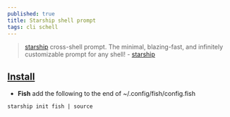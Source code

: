 ```yaml
---
published: true
title: Starship shell prompt
tags: cli schell
---
```

> [starship](https://starship.rs/) cross-shell prompt. The minimal, blazing-fast, and infinitely customizable prompt for any shell!  - [starship](https://starship.rs/)

## [Install](https://starship.rs/guide/#%F0%9F%9A%80-installation)
- **Fish**  add the following to the end of ~/.config/fish/config.fish

`starship init fish | source`



